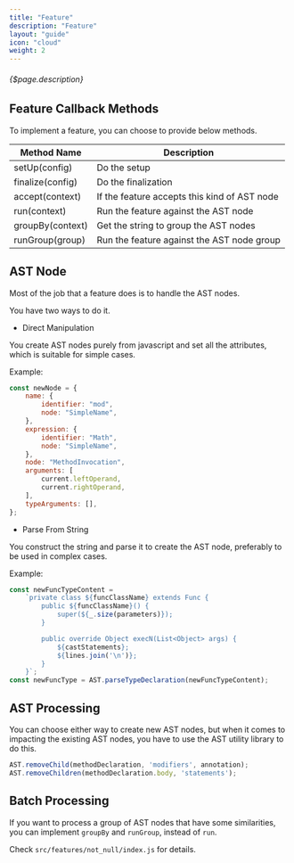 ```yaml
---
title: "Feature"
description: "Feature"
layout: "guide"
icon: "cloud"
weight: 2
---
```


###### {$page.description}

<article id="1">

## Feature Callback Methods

To implement a feature, you can choose to provide below methods.

| Method Name | Description |
| ----------- | ----------- |
| setUp(config) | Do the setup |
| finalize(config) | Do the finalization |
| accept(context) | If the feature accepts this kind of AST node |
| run(context) | Run the feature against the AST node |
| groupBy(context) | Get the string to group the AST nodes |
| runGroup(group) | Run the feature against the AST node group |

</article>

<article id="2">

## AST Node

Most of the job that a feature does is to handle the AST nodes.

You have two ways to do it.

- Direct Manipulation

You create AST nodes purely from javascript and set all the attributes, which is suitable for simple cases.

Example:

```javascript
const newNode = {
    name: {
        identifier: "mod",
        node: "SimpleName",
    },
    expression: {
        identifier: "Math",
        node: "SimpleName",
    },
    node: "MethodInvocation",
    arguments: [
        current.leftOperand,
        current.rightOperand,
    ],
    typeArguments: [],
};
```

- Parse From String

You construct the string and parse it to create the AST node, preferably to be used in complex cases.

Example:

```javascript
const newFuncTypeContent =
    `private class ${funcClassName} extends Func {
        public ${funcClassName}() {
            super(${_.size(parameters)});
        }

        public override Object execN(List<Object> args) {
            ${castStatements};
            ${lines.join('\n')};
        }
    }`;
const newFuncType = AST.parseTypeDeclaration(newFuncTypeContent);
```

</article>

<article id="3">

## AST Processing

You can choose either way to create new AST nodes, but when it comes to impacting the existing AST nodes,
you have to use the AST utility library to do this.

```javascript
AST.removeChild(methodDeclaration, 'modifiers', annotation);
AST.removeChildren(methodDeclaration.body, 'statements');
```

</article>

<article id="4">

## Batch Processing

If you want to process a group of AST nodes that have some similarities, you can implement `groupBy` and `runGroup`, instead
of `run`.

Check `src/features/not_null/index.js` for details.

</article>
